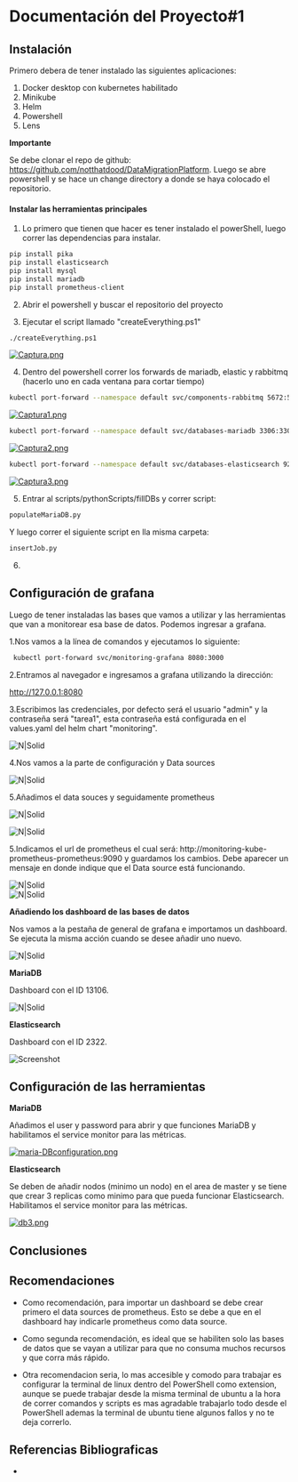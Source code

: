 # **Documentación del Proyecto#1**

## **Instalación**

Primero debera de tener instalado las siguientes aplicaciones:
1. Docker desktop con kubernetes habilitado
2. Minikube
3. Helm
4. Powershell
5. Lens

**Importante**  

Se debe clonar el repo de github: https://github.com/notthatdood/DataMigrationPlatform.
Luego se abre powershell y se hace un change directory a donde se haya colocado el repositorio.

#### Instalar las herramientas principales
1. Lo primero que tienen que hacer es tener instalado el powerShell, luego correr las dependencias para instalar.

```sh
pip install pika
pip install elasticsearch
pip install mysql
pip install mariadb
pip install prometheus-client
```  
2. Abrir el powershell y buscar el repositorio del proyecto

3. Ejecutar el script llamado "createEverything.ps1"

```sh
./createEverything.ps1
``` 
[![Captura.png](https://i.postimg.cc/vTgHB5Xz/Captura.png)](https://postimg.cc/WqVPYFBF)

4. Dentro del powershell correr los forwards de mariadb, elastic y rabbitmq (hacerlo uno en cada ventana para cortar tiempo)

```sh
kubectl port-forward --namespace default svc/components-rabbitmq 5672:5672
``` 
[![Captura1.png](https://i.postimg.cc/RFyxPhxp/Captura1.png)](https://postimg.cc/MM7LHWT1)

```sh
kubectl port-forward --namespace default svc/databases-mariadb 3306:3306
``` 
[![Captura2.png](https://i.postimg.cc/yNpMdxx6/Captura2.png)](https://postimg.cc/FfcWC90w)

```sh
kubectl port-forward --namespace default svc/databases-elasticsearch 9200:9200
``` 
[![Captura3.png](https://i.postimg.cc/nz6N4Wq6/Captura3.png)](https://postimg.cc/hz1Cgpyr)

5. Entrar al scripts/pythonScripts/fillDBs y correr script:

```sh
populateMariaDB.py
``` 

Y luego correr el siguiente script en lla misma carpeta:

```sh
insertJob.py
``` 
6. 
## **Configuración de grafana**

Luego de tener instaladas las bases que vamos a utilizar y las herramientas que van a monitorear esa base de datos. Podemos ingresar a grafana.  

1.Nos vamos a la línea de comandos y ejecutamos lo siguiente:
```sh
 kubectl port-forward svc/monitoring-grafana 8080:3000
```  
  
2.Entramos al navegador e ingresamos a grafana utilizando la dirección:  

http://127.0.0.1:8080

3.Escribimos las credenciales, por defecto será el usuario "admin" y la contraseña será "tarea1", esta contraseña está configurada en el values.yaml del helm chart "monitoring".

![N|Solid](https://i.pinimg.com/564x/59/67/f5/5967f5e69af4fd8c478b30827091462a.jpg)  

4.Nos vamos a la parte de configuración y Data sources  

![N|Solid](https://i.pinimg.com/originals/68/c9/f3/68c9f3724b86c67ea6858e56d9ebf2d2.jpg)  

5.Añadimos el data souces y seguidamente prometheus 

![N|Solid](https://i.pinimg.com/originals/ed/bb/a7/edbba713ff4d5a96e3bf25258d59cb68.jpg)  

![N|Solid](https://i.pinimg.com/originals/04/bc/e6/04bce615e432a85d4e588fe5bf958ebc.jpg)  

5.Indicamos el url de prometheus el cual será: http://monitoring-kube-prometheus-prometheus:9090  y guardamos los cambios. Debe aparecer un mensaje en donde indique que el Data source está funcionando.

![N|Solid](https://i.pinimg.com/originals/81/aa/d7/81aad70ee0eaf0518108d06a3712dbf6.jpg)  
![N|Solid](https://i.pinimg.com/originals/ee/5a/ef/ee5aefb88578c083f766c07441381145.jpg)  

**Añadiendo los dashboard de las bases de datos**  
  
Nos vamos a la pestaña de general de grafana e importamos un dashboard. Se ejecuta la misma acción cuando se desee añadir uno nuevo.  

![N|Solid](https://i.pinimg.com/originals/b4/4d/3d/b44d3dc006c9993d9d1eb4ec2872aa48.jpg)  

**MariaDB**  

Dashboard con el ID 13106.  

![N|Solid](https://i.pinimg.com/originals/b0/cb/e6/b0cbe6abc78b767ce2433ac20562d5ba.jpg)
  
  
**Elasticsearch**  

Dashboard con el ID 2322.  

![Screenshot](https://i.pinimg.com/originals/f6/ab/21/f6ab215a41d38dd6554a3ed3ac1e7857.jpg) 

## **Configuración de las herramientas**  

**MariaDB**  

Añadimos el user y password para abrir y que funciones MariaDB y habilitamos el service monitor para las métricas.

[![maria-DBconfiguration.png](https://i.postimg.cc/SsFfgxVC/maria-DBconfiguration.png)](https://postimg.cc/7C9z6DFZ)
  
  
**Elasticsearch**  

Se deben de añadir nodos (minimo un nodo) en el area de master y se tiene que crear 3 replicas como minimo para que pueda funcionar Elasticsearch.
Habilitamos el service monitor para las métricas.

[![db3.png](https://i.postimg.cc/3wDZjvj3/db3.png)](https://postimg.cc/nsp7pMwW)
  
  

## **Conclusiones**  


  
## **Recomendaciones**  

* Como recomendación, para importar un dashboard se debe crear primero el data sources de prometheus. Esto se debe a que en el dashboard hay indicarle prometheus como data source.  

* Como segunda recomendación, es ideal que se habiliten solo las bases de datos que se vayan a utilizar para que no consuma muchos recursos y que corra más rápido.

* Otra recomendacion seria, lo mas accesible y comodo para trabajar es configurar la terminal de linux dentro del PowerShell como extension, aunque se puede trabajar desde la misma terminal de ubuntu a la hora de correr comandos y scripts es mas agradable trabajarlo todo desde el PowerShell ademas la terminal de ubuntu tiene algunos fallos y no te deja correrlo.


## **Referencias Bibliograficas**

*
